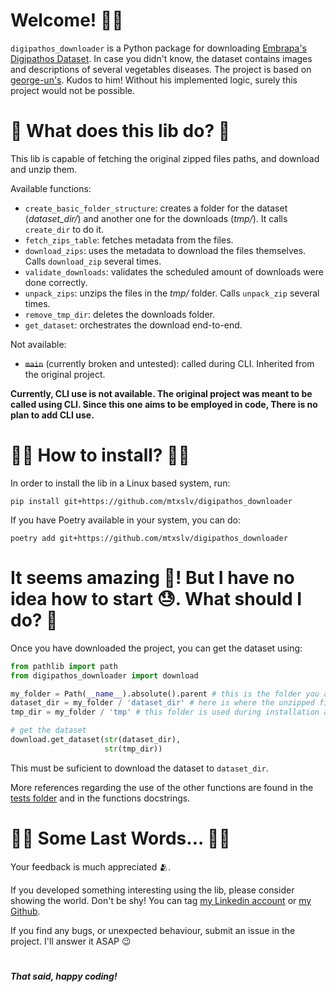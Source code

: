 # Welcome! 👋👋

`digipathos_downloader` is a Python package for downloading [Embrapa's Digipathos Dataset](https://www.digipathos-rep.cnptia.embrapa.br/). In case you didn't know, the dataset contains images and descriptions of several vegetables diseases. The project is based on [george-un's](https://github.com/georg-un/digipathos-plant-disease-img-db-downloader). Kudos to him! Without his implemented logic, surely this project would not be possible.

# 🤔 What does this lib do? 🤔

This lib is capable of fetching the original zipped files paths, and download and unzip them.

Available functions:
- `create_basic_folder_structure`: creates a folder for the dataset (*dataset_dir/*) and another one for the downloads (_tmp/_). It calls `create_dir` to do it.
- `fetch_zips_table`: fetches metadata from the files.
- `download_zips`: uses the metadata to download the files themselves. Calls `download_zip` several times.
- `validate_downloads`: validates the scheduled amount of downloads were done correctly.
- `unpack_zips`: unzips the files in the _tmp/_ folder. Calls `unpack_zip` several times.
- `remove_tmp_dir`: deletes the downloads folder.
- `get_dataset`: orchestrates the download end-to-end.

Not available:
- ~~`main`~~ (currently broken and untested): called during CLI. Inherited from the original project.

**Currently, CLI use is not available. The original project was meant to be called using CLI. Since this one aims to be employed in code, There is no plan to add CLI use.**

#  👩‍💻 How to install? 👨‍💻

In order to install the lib in a Linux based system, run:

```shell
pip install git+https://github.com/mtxslv/digipathos_downloader
```

If you have Poetry available in your system, you can do:

```shell
poetry add git+https://github.com/mtxslv/digipathos_downloader
```

# It seems amazing 🤩! But I have no idea how to start 😓. What should I do? 🧐

Once you have downloaded the project, you can get the dataset using:

```python
from pathlib import path
from digipathos_downloader import download

my_folder = Path(__name__).absolute().parent # this is the folder you are in
dataset_dir = my_folder / 'dataset_dir' # here is where the unzipped files will be 
tmp_dir = my_folder / 'tmp' # this folder is used during installation and deleted once it is over

# get the dataset
download.get_dataset(str(dataset_dir),
                     str(tmp_dir))
```

This must be suficient to download the dataset to ```dataset_dir```.

More references regarding the use of the other functions are found in the [tests folder](./tests/) and in the functions docstrings.

# ✍🏼 Some Last Words... ✍🏼

Your feedback is much appreciated 🫂.

If you developed something interesting using the lib, please consider showing the world. Don't be shy! You can tag [my Linkedin account](https://www.linkedin.com/in/mateus-assis-013a46140/) or [my Github](https://github.com/mtxslv/).

If you find any bugs, or unexpected behaviour, submit an issue in the project. I'll answer it ASAP 😉

#
**_That said, happy coding!_**